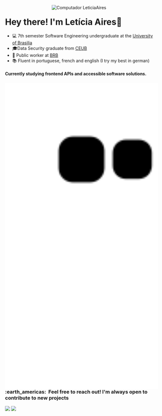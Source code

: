 <img src="https://user-images.githubusercontent.com/72623771/211886316-b79d876e-0745-4dfa-a51d-ab21899bcb4a.png" min-width="350px" max-width="350px" width="350px" align="right" alt="Computador LeticiaAires">

# Hey there! I'm Letícia Aires📍




- 💻 7th semester Software Engineering undergraduate at the <a href="http://www.unb.br">University of Brasilia</a>
- 🎓Data Security graduate from <a href="https://www.uniceub.br/">CEUB</a> 
- 🌱 Public worker at <a href="http://www.portal.brb.com.br/">BRB</a> 
- 📚 Fluent in portuguese, french and english (I try my best in german)

#### Currently studying frontend APIs and accessible software solutions.

  
<div>
  
 <img src="https://github.com/LeticiaAires/LeticiaAires/blob/output/github-contribution-grid-snake.svg" min-width="900px" max-width="900px" width="900px" align="left" alt="Computador LeticiaAires">
  
  <h3> :earth_americas: &nbsp;Feel free to reach out! I'm always open to contribute to new projects </h3> 
  <a href="https://www.instagram.com/ttuce_/" target="_blank"><img src="https://img.shields.io/badge/-Instagram-%23E4405F?style=for-the-badge&logo=instagram&logoColor=purple" target="_blank"></a>
  <a href = "mailto:leticia.assuncao.aires@gmail.com"><img src="https://img.shields.io/badge/-Gmail-%23333?style=for-the-badge&logo=gmail&logoColor=purple" target="_blank"></a>
